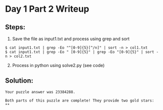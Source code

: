 # Day 1 Part 2 Writeup

## Steps:
1. Save the file as input1.txt and process using grep and sort
 ```
$ cat input1.txt | grep -Eo "^[0-9]{5}[^/n]" | sort -n > col1.txt
$ cat input1.txt | grep -Eo " [0-9]{5}" | grep -Eo "[0-9]{5}" | sort -n > col2.txt
```

2. Process in python using solve2.py (see code)


## Solution:
```
Your puzzle answer was 23384288.

Both parts of this puzzle are complete! They provide two gold stars: **
```

